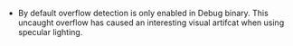 * By default overflow detection is only enabled in Debug binary.
  This uncaught overflow has caused an interesting visual artifcat when using specular lighting.

